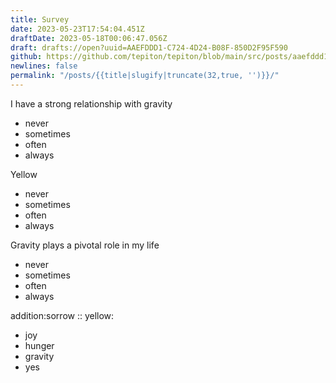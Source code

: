```yaml
---
title: Survey
date: 2023-05-23T17:54:04.451Z
draftDate: 2023-05-18T00:06:47.056Z
draft: drafts://open?uuid=AAEFDDD1-C724-4D24-B08F-850D2F95F590
github: https://github.com/tepiton/tepiton/blob/main/src/posts/aaefddd1-c724-4d24-b08f-850d2f95f590.md
newlines: false
permalink: "/posts/{{title|slugify|truncate(32,true, '')}}/"
---
```

I have a strong relationship with gravity
+ never
+ sometimes
+ often
+ always

Yellow
+ never
+ sometimes
+ often
+ always

Gravity plays a pivotal role in my life
+ never
+ sometimes
+ often
+ always

addition:sorrow :: yellow: 
+ joy
+ hunger
+ gravity
+ yes
<!-- excerpt -->
